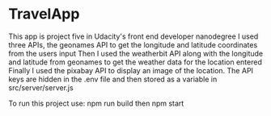 # TravelApp

This app is project five in Udacity's front end developer nanodegree 
I used three APIs, the geonames API to get the longitude and latitude coordinates from the users input
Then I used the weatherbit API along with the longitude and latitude from geonames to get the weather data for the location entered
Finally I used the pixabay API to display an image of the location.
The API keys are hidden in the .env file and then stored as a variable in src/server/server.js

To run this project use:
npm run build then
npm start 

